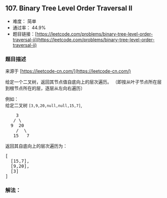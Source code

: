 ## 107. Binary Tree Level Order Traversal II

- 难度： 简单
- 通过率： 44.9%
- 题目链接：[https://leetcode.com/problems/binary-tree-level-order-traversal-ii](https://leetcode.com/problems/binary-tree-level-order-traversal-ii)


### 题目描述

来源于 [https://leetcode-cn.com/](https://leetcode-cn.com/)

<p>给定一个二叉树，返回其节点值自底向上的层次遍历。 （即按从叶子节点所在层到根节点所在的层，逐层从左向右遍历）</p>

<p>例如：<br>
给定二叉树 <code>[3,9,20,null,null,15,7]</code>,</p>

<pre>    3
   / \
  9  20
    /  \
   15   7
</pre>

<p>返回其自底向上的层次遍历为：</p>

<pre>[
  [15,7],
  [9,20],
  [3]
]
</pre>


### 解法：